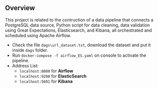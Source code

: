 ## Overview
This project is related to the contruction of a data pipeline that connects a PostgreSQL data source, Python script for data cleaning, data validation using Great Expectations, Elasticsearch, and Kibana, all orchestrated and scheduled using Apache Airflow.

- Check the file `dags\url_dataset.txt`, download the dataset and put it inside `dags` folder.
- Run `docker-compose -f airflow_ES.yaml` on console to activate the pipeline.
- Address List:
   - `localhost:8080` for **Airflow**
   - `localhost:9200` for **ElasticSearch**
   - `localhost:5601` for **Kibana**

